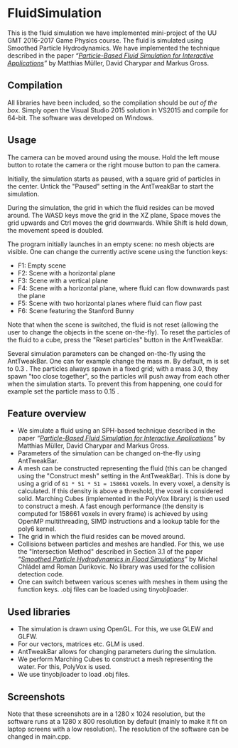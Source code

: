 # FluidSimulation
This is the fluid simulation we have implemented mini-project of the UU GMT 2016-2017 Game Physics course.
The fluid is simulated using Smoothed Particle Hydrodynamics. We have implemented the technique described in the paper *“[Particle-Based Fluid Simulation for Interactive Applications](http://matthias-mueller-fischer.ch/publications/sca03.pdf)”* by Matthias Müller, David Charypar and Markus Gross.

## Compilation
All libraries have been included, so the compilation should be _out of the box_. Simply open the Visual Studio 2015 solution in VS2015 and compile for 64-bit. The software was developed on Windows.

## Usage
The camera can be moved around using the mouse. Hold the left mouse button to rotate the camera or the right mouse button to pan the camera.

Initially, the simulation starts as paused, with a square grid of particles in the center. Untick the "Paused" setting in the AntTweakBar to start the simulation.

During the simulation, the grid in which the fluid resides can be moved around. The WASD keys move the grid in the XZ plane, Space moves the grid upwards and Ctrl moves the grid downwards. While Shift is held down, the movement speed is doubled.

The program initially launches in an empty scene: no mesh objects are visible. One can change the currently active scene using the function keys:

- F1: Empty scene
- F2: Scene with a horizontal plane
- F3: Scene with a vertical plane
- F4: Scene with a horizontal plane, where fluid can flow downwards past the plane
- F5: Scene with two horizontal planes where fluid can flow past
- F6: Scene featuring the Stanford Bunny

Note that when the scene is switched, the fluid is not reset (allowing the user to change the objects in the scene on-the-fly). To reset the particles of the fluid to a cube, press the "Reset particles" button in the AntTweakBar.

Several simulation parameters can be changed on-the-fly using the AntTweakBar. One can for example change the mass m. By default, m is set to 0.3 . The particles always spawn in a fixed grid; with a mass 3.0, they spawn "too close together", so the particles will push away from each other when the simulation starts. To prevent this from happening, one could for example set the particle mass to 0.15 .

## Feature overview
- We simulate a fluid using an SPH-based technique described in the paper *“[Particle-Based Fluid Simulation for Interactive Applications](http://matthias-mueller-fischer.ch/publications/sca03.pdf)”* by Matthias Müller, David Charypar and Markus Gross.
- Parameters of the simulation can be changed on-the-fly using AntTweakBar.
- A mesh can be constructed representing the fluid (this can be changed using the "Construct mesh" setting in the AntTweakBar). This is done by using a grid of `61 * 51 * 51 = 158661` voxels. In every voxel, a density is calculated. If this density is above a threshold, the voxel is considered solid. Marching Cubes (implemented in the PolyVox library) is then used to construct a mesh. A fast enough performance (the density is computed for 158661 voxels in every frame) is achieved by using OpenMP multithreading, SIMD instructions and a lookup table for the poly6 kernel.
- The grid in which the fluid resides can be moved around.
- Collisions between particles and meshes are handled. For this, we use the "Intersection Method" described in Section 3.1 of the paper *“[Smoothed Particle Hydrodynamics in Flood Simulations](http://www.sccg.sk/~durikovic/publications/Pub09_11_files/SCCG2010_SPH_Flood.pdf)”* by Michal Chládel amd Roman Durikovic. No library was used for the collision detection code.
- One can switch between various scenes with meshes in them using the function keys. .obj files can be loaded using tinyobjloader.

## Used libraries
- The simulation is drawn using OpenGL. For this, we use GLEW and GLFW.
- For our vectors, matrices etc. GLM is used.
- AntTweakBar allows for changing parameters during the simulation.
- We perform Marching Cubes to construct a mesh representing the water. For this, PolyVox is used.
- We use tinyobjloader to load .obj files.

## Screenshots
Note that these screenshots are in a 1280 x 1024 resolution, but the software runs at a 1280 x 800 resolution by default (mainly to make it fit on laptop screens with a low resolution). The resolution of the software can be changed in main.cpp.
